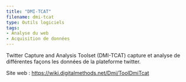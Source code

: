 ```yaml
---
title: "DMI-TCAT"
filename: dmi-tcat
type: Outils logiciels
tags:
- Analyse du web
- Acquisition de données
---
```


Twitter Capture and Analysis Toolset (DMI-TCAT) capture et analyse de différentes façons les données de la plateforme twitter.

Site web : <https://wiki.digitalmethods.net/Dmi/ToolDmiTcat>

